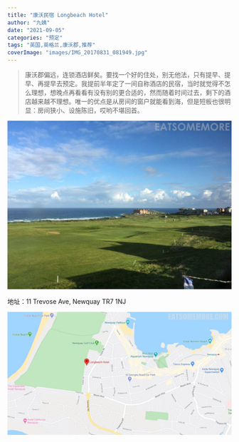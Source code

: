 ```yaml
---
title: "康沃民宿 Longbeach Hotel"
author: "九姨"
date: "2021-09-05"
categories: "预定"
tags: "英国,英格兰,康沃郡,推荐"
coverImage: "images/IMG_20170831_081949.jpg"
---
```


>康沃郡偏远，连锁酒店鲜矣。要找一个好的住处，别无他法，只有提早、提早、再提早去预定。我提前半年定了一间自称酒店的民宿，当时就觉得不怎么理想，想晚点再看看有没有别的更合适的，然而随着时间过去，剩下的酒店越来越不理想。唯一的优点是从房间的窗户就能看到海，但是短板也很明显：房间狭小、设施陈旧，哎哟不堪回首。

![Longbeach Hotel](images/IMG_20170831_081949.jpg)


地址：11 Trevose Ave, Newquay TR7 1NJ

![Longbeach Hotel](images/longbeach.jpg)